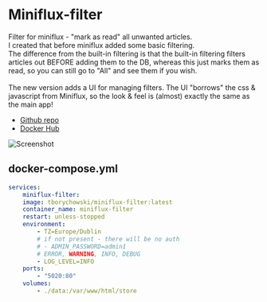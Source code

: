 # Miniflux-filter

Filter for miniflux - "mark as read" all unwanted articles.
<br>
I created that before miniflux added some basic filtering.
<br>
The difference from the built-in filtering is that the built-in filtering filters articles out BEFORE adding them to the DB, whereas this just marks them as read, so you can still go to "All" and see them if you wish.
<br>
<br>
The new version adds a UI for managing filters. The UI "borrows" the css & javascript from Miniflux, so the look & feel is (almost) exactly the same as the main app!

- [Github repo](https://github.com/tborychowski/miniflux-filter)
- [Docker Hub](https://hub.docker.com/r/tborychowski/miniflux-filter)


![Screenshot](miniflux-filter.png)


## docker-compose.yml
```yml
services:
    miniflux-filter:
    image: tborychowski/miniflux-filter:latest
    container_name: miniflux-filter
    restart: unless-stopped
    environment:
        - TZ=Europe/Dublin
        # if not present - there will be no auth
        # - ADMIN_PASSWORD=admin1
        # ERROR, WARNING, INFO, DEBUG
        - LOG_LEVEL=INFO
    ports:
        - "5020:80"
    volumes:
        - ./data:/var/www/html/store
```
